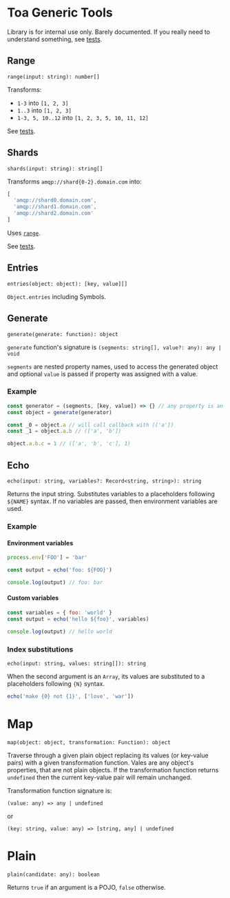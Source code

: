 # Toa Generic Tools

Library is for internal use only. Barely documented. If you really need to understand something,
see [tests](test).

## Range

`range(input: string): number[]`

Transforms:

- `1-3` into `[1, 2, 3]`
- `1..3` into `[1, 2, 3]`
- `1-3, 5, 10..12` into `[1, 2, 3, 5, 10, 11, 12]`

See [tests](test/range.test.js).

## Shards

`shards(input: string): string[]`

Transforms `amqp://shard{0-2}.domain.com` into:

```javascript
[
  'amqp://shard0.domain.com',
  'amqp://shard1.domain.com',
  'amqp://shard2.domain.com'
]
```

Uses [`range`](#range).

See [tests](test/shards.test.js).

## Entries

`entries(object: object): [key, value][]`

`Object.entries` including Symbols.

## Generate

`generate(generate: function): object`

`generate` function's signature is `(segments: string[], value?: any): any | void`

`segments` are nested property names, used to access the generated object and optional `value` is
passed if property was assigned with a value.

### Example

```javascript
const generator = (segments, [key, value]) => {} // any property is an object
const object = generate(generator)

const _0 = object.a // will call callback with (['a'])
const _1 = object.a.b // (['a', 'b'])

object.a.b.c = 1 // (['a', 'b', 'c'], 1)
```

## Echo

`echo(input: string, variables?: Record<string, string>): string`

Returns the input string.
Substitutes variables to a placeholders following `${NAME}` syntax.
If no variables are passed, then environment variables are used.

### Example

#### Environment variables

```javascript
process.env['FOO'] = 'bar'

const output = echo('foo: ${FOO}')

console.log(output) // foo: bar
```

#### Custom variables

```javascript
const variables = { foo: 'world' }
const output = echo('hello ${foo}', variables)

console.log(output) // hello world
```

### Index substitutions

`echo(input: string, values: string[]): string`

When the second argument is an `Array`, its values are substituted to a placeholders following `{N}` syntax.

```javascript
echo('make {0} not {1}', ['love', 'war'])
```

# Map

`map(object: object, transformation: Function): object`

Traverse through a given plain object replacing its values (or key-value pairs) with a given transformation function.
Vales are any object's properties, that are not plain objects. If the transformation function returns `undefined` then
the current key-value pair will remain unchanged.

Transformation function signature is:

`(value: any) => any | undefined`

or

`(key: string, value: any) => [string, any] | undefined`

# Plain

`plain(candidate: any): boolean`

Returns `true` if an argument is a POJO, `false` otherwise.

